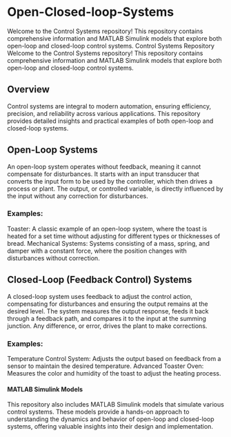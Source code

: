 # Open-Closed-loop-Systems
Welcome to the Control Systems repository! This repository contains comprehensive information and MATLAB Simulink models that explore both open-loop and closed-loop control systems.
Control Systems Repository
Welcome to the Control Systems repository! This repository contains comprehensive information and MATLAB Simulink models that explore both open-loop and closed-loop control systems.

## Overview
Control systems are integral to modern automation, ensuring efficiency, precision, and reliability across various applications. This repository provides detailed insights and practical examples of both open-loop and closed-loop systems.

## Open-Loop Systems
An open-loop system operates without feedback, meaning it cannot compensate for disturbances. It starts with an input transducer that converts the input form to be used by the controller, which then drives a process or plant. The output, or controlled variable, is directly influenced by the input without any correction for disturbances.

### Examples:

Toaster: A classic example of an open-loop system, where the toast is heated for a set time without adjusting for different types or thicknesses of bread.
Mechanical Systems: Systems consisting of a mass, spring, and damper with a constant force, where the position changes with disturbances without correction.

## Closed-Loop (Feedback Control) Systems
A closed-loop system uses feedback to adjust the control action, compensating for disturbances and ensuring the output remains at the desired level. The system measures the output response, feeds it back through a feedback path, and compares it to the input at the summing junction. Any difference, or error, drives the plant to make corrections.

### Examples:

Temperature Control System: Adjusts the output based on feedback from a sensor to maintain the desired temperature.
Advanced Toaster Oven: Measures the color and humidity of the toast to adjust the heating process.

#### MATLAB Simulink Models
This repository also includes MATLAB Simulink models that simulate various control systems. These models provide a hands-on approach to understanding the dynamics and behavior of open-loop and closed-loop systems, offering valuable insights into their design and implementation.
